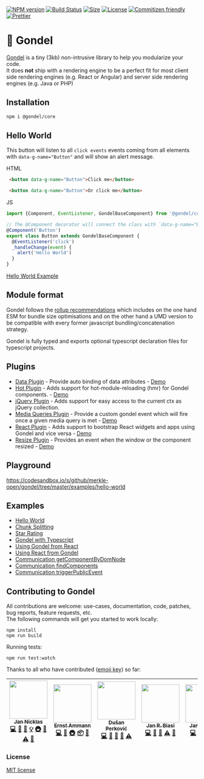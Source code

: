 [![NPM version][npm-image]][npm-url]
[![Build Status](https://github.com/merkle-open/gondel/workflows/ci/badge.svg?branch=master)](https://github.com/merkle-open/gondel/actions)
[![Size][size-image]][size-url]
[![License][license-image]][license-url] 
[![Commitizen friendly][commitizen-image]][commitizen-url] 
[![Prettier](https://img.shields.io/badge/Code%20Style-Prettier-green.svg)](https://github.com/prettier/prettier)

# 🚡 Gondel

[Gondel](https://en.wikipedia.org/wiki/Gondola) is a tiny (3kb) non-intrusive library to help you modularize your code.  
It does **not** ship with a rendering engine to be a perfect fit for most client side rendering engines (e.g. React or Angular) and server side rendering engines (e.g. Java or PHP)

## Installation

```bash
npm i @gondel/core
```

## Hello World

This button will listen to all `click events` events coming from all elements with `data-g-name="Button"` and will
show an alert message.

HTML

```html
 <button data-g-name="Button">Click me</button>

 <button data-g-name="Button">Or click me</button>
```

JS

```js
import {Component, EventListener, GondelBaseComponent} from '@gondel/core';

// The @Component decorator will connect the class with `data-g-name="Button"` elements.
@Component('Button')
export class Button extends GondelBaseComponent {
  @EventListener('click') 
  _handleChange(event) {
    alert('Hello World')
  }
}
```

[Hello World Example](https://codesandbox.io/s/github/merkle-open/gondel/tree/master/examples/hello-world)

## Module format 

Gondel follows the [rollup recommendations](https://github.com/rollup/rollup/wiki/pkg.module) which includes on the one hand ESM for bundle size optimisations and on the other hand a UMD version to be compatible with every former javascript bundling/concatenation strategy.

Gondel is fully typed and exports optional typescript declaration files for typescript projects.

## Plugins

- [Data Plugin](https://github.com/merkle-open/gondel/tree/master/packages/plugins/data) - Provide auto binding of data attributes - [Demo](https://codesandbox.io/s/github/merkle-open/gondel/tree/master/examples/plugin-data)
- [Hot Plugin](https://github.com/merkle-open/gondel/tree/master/packages/plugins/hot) - Adds support for hot-module-reloading (hmr) for Gondel components. - [Demo](https://codesandbox.io/s/github/merkle-open/gondel/tree/master/examples/typescript)
- [jQuery Plugin](https://github.com/merkle-open/gondel/tree/master/packages/plugins/jquery) - Adds support for easy access to the current ctx as jQuery collection.
- [Media Queries Plugin](https://github.com/merkle-open/gondel/tree/master/packages/plugins/media-queries) - Provide a custom gondel event which will fire once a given media query is met - [Demo](https://codesandbox.io/s/github/merkle-open/gondel/tree/master/examples/plugin-media-query)
- [React Plugin](https://github.com/merkle-open/gondel/tree/master/packages/plugins/resize) - Adds support to bootstrap React widgets and apps using Gondel and vice versa - [Demo](https://codesandbox.io/s/github/merkle-open/gondel/tree/master/examples/gondel-react)
- [Resize Plugin](https://github.com/merkle-open/gondel/tree/master/packages/plugins/resize) - Provides an event when the window or the component resized - [Demo](https://codesandbox.io/s/github/merkle-open/gondel/tree/master/examples/plugin-resize)

## Playground

https://codesandbox.io/s/github/merkle-open/gondel/tree/master/examples/hello-world

## Examples

+ [Hello World](https://codesandbox.io/s/github/merkle-open/gondel/tree/master/examples/hello-world)
+ [Chunk Splitting](https://codesandbox.io/s/github/merkle-open/gondel/tree/master/examples/lazy-load)
+ [Star Rating](https://codesandbox.io/s/github/merkle-open/gondel/tree/master/examples/five-star)
+ [Gondel with Typescript](https://codesandbox.io/s/github/merkle-open/gondel/tree/master/examples/typescript)
+ [Using Gondel from React](https://codesandbox.io/s/github/merkle-open/gondel/tree/master/examples/react-gondel)
+ [Using React from Gondel](https://codesandbox.io/s/github/merkle-open/gondel/tree/master/examples/gondel-react)
+ [Communication getComponentByDomNode](https://codesandbox.io/s/github/merkle-open/gondel/tree/master/examples/get-component-by-dom-node)
+ [Communication findComponents](https://codesandbox.io/s/github/merkle-open/gondel/tree/master/examples/find-components)
+ [Communication triggerPublicEvent](https://codesandbox.io/s/github/merkle-open/gondel/tree/master/examples/trigger-public-event)

## Contributing to Gondel

All contributions are welcome: use-cases, documentation, code, patches, bug reports, feature requests, etc.  
The following commands will get you started to work locally:

```
npm install
npm run build
```

Running tests:

```
npm run test:watch
```

Thanks to all who have contributed ([emoji key](https://github.com/kentcdodds/all-contributors#emoji-key)) so far:

<!-- ALL-CONTRIBUTORS-LIST:START - Do not remove or modify this section -->
<!-- prettier-ignore -->
| [<img src="https://avatars2.githubusercontent.com/u/4113649?v=4" width="100px;"/><br /><sub><b>Jan Nicklas</b></sub>](https://twitter.com/jantimon)<br />[💻](https://github.com/merkle-open/gondel/commits?author=jantimon "Code") [📖](https://github.com/merkle-open/gondel/commits?author=jantimon "Documentation") [🐛](https://github.com/merkle-open/gondel/issues?q=author%3Ajantimon "Bug reports") [💡](#example-jantimon "Examples") [🚇](#infra-jantimon "Infrastructure (Hosting, Build-Tools, etc)") [🔌](#plugin-jantimon "Plugin/utility libraries") [⚠️](https://github.com/merkle-open/gondel/commits?author=jantimon "Tests") [👀](#review-jantimon "Reviewed Pull Requests") | [<img src="https://avatars1.githubusercontent.com/u/149406?v=4" width="100px;"/><br /><sub><b>Ernst Ammann</b></sub>](https://github.com/ernscht)<br />[💻](https://github.com/merkle-open/gondel/commits?author=ernscht "Code") [📖](https://github.com/merkle-open/gondel/commits?author=ernscht "Documentation") [🚇](#infra-ernscht "Infrastructure (Hosting, Build-Tools, etc)") [📦](#platform-ernscht "Packaging/porting to new platform") [👀](#review-ernscht "Reviewed Pull Requests") | [<img src="https://avatars1.githubusercontent.com/u/9339019?v=4" width="100px;"/><br /><sub><b>Dušan Perković</b></sub>](https://github.com/noblica)<br />[💻](https://github.com/merkle-open/gondel/commits?author=noblica "Code") [📖](https://github.com/merkle-open/gondel/commits?author=noblica "Documentation") [🔌](#plugin-noblica "Plugin/utility libraries") [🤔](#ideas-noblica "Ideas, Planning, & Feedback") [⚠️](https://github.com/merkle-open/gondel/commits?author=noblica "Tests") | [<img src="https://avatars1.githubusercontent.com/u/4563751?v=4" width="100px;"/><br /><sub><b>Jan R. Biasi</b></sub>](https://aviormusic.com)<br />[💻](https://github.com/merkle-open/gondel/commits?author=janbiasi "Code") [📖](https://github.com/merkle-open/gondel/commits?author=janbiasi "Documentation") [🤔](#ideas-janbiasi "Ideas, Planning, & Feedback") [⚠️](https://github.com/merkle-open/gondel/commits?author=janbiasi "Tests") [👀](#review-janbiasi "Reviewed Pull Requests") | [<img src="https://avatars1.githubusercontent.com/u/3381820?v=4" width="100px;"/><br /><sub><b>Jan Widmer</b></sub>](https://github.com/janwidmer)<br />[💻](https://github.com/merkle-open/gondel/commits?author=janwidmer "Code") [📖](https://github.com/merkle-open/gondel/commits?author=janwidmer "Documentation") [💡](#example-janwidmer "Examples") [🤔](#ideas-janwidmer "Ideas, Planning, & Feedback") [🔌](#plugin-janwidmer "Plugin/utility libraries") | [<img src="https://avatars1.githubusercontent.com/u/3457712?v=4" width="100px;"/><br /><sub><b>Claudio Bianucci</b></sub>](https://github.com/chezdev)<br />[💻](https://github.com/merkle-open/gondel/commits?author=chezdev "Code") [🤔](#ideas-chezdev "Ideas, Planning, & Feedback") |
| :---: | :---: | :---: | :---: | :---: | :---: |
<!-- ALL-CONTRIBUTORS-LIST:END -->

### License

[MIT license](../../LICENSE)

[npm-image]: https://badge.fury.io/js/%40gondel%2Fcore.svg
[npm-url]: https://npmjs.org/package/@gondel/core
[license-image]: https://img.shields.io/badge/license-MIT-green.svg
[license-url]: http://opensource.org/licenses/MIT
[commitizen-image]: https://img.shields.io/badge/commitizen-friendly-brightgreen.svg
[commitizen-url]: http://commitizen.github.io/cz-cli/
[size-image]: http://img.badgesize.io/merkle-open/gondel/master/packages/core/dist/gondel.es5.min.js.svg?compression=gzip&label=gzip%20size
[size-url]: https://unpkg.com/@gondel/core/dist/gondel.es5.min.js
